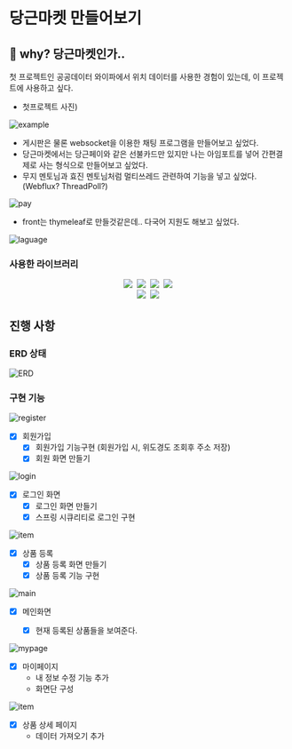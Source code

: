 # 당근마켓 만들어보기

## 🤔 why? 당근마켓인가..

첫 프로젝트인 공공데이터 와이파에서 위치 데이터를 사용한 경험이 있는데, 이 프로젝트에 사용하고 싶다.

- 첫프로젝트 사진)

![example](./docs/example.png)

- 게시판은 물론 websocket을 이용한 채팅 프로그램을 만들어보고 싶었다.
- 당근마켓에서는 당근페이와 같은 선불카드만 있지만 나는 아임포트를 넣어 간편결제로 사는 형식으로 만들어보고 싶었다.
- 무지 멘토님과 효진 멘토님처럼 멀티쓰레드 관련하여 기능을 넣고 싶었다. (Webflux? ThreadPoll?)

![pay](./docs/pay.png)

- front는 thymeleaf로 만들것같은데.. 다국어 지원도 해보고 싶었다.

![laguage](./docs/language.png)


### 사용한 라이브러리

<p align="center">
  <img src="https://img.shields.io/badge/Java-007396?style=flat-square&logo=Java&logoColor=white"/>&nbsp 
  <img src="https://img.shields.io/badge/Javascript-ffb13b?style=flat-square&logo=javascript&logoColor=white"/>&nbsp 
  <img src="https://img.shields.io/badge/css-1572B6?style=flat-square&logo=css3&logoColor=white"/>&nbsp
  <img src="https://img.shields.io/badge/html-E34F26?style=flat-square&logo=html5&logoColor=white"/>&nbsp
  <br>
  <img src="https://img.shields.io/badge/SpringBoot-6DB33F?style=flat-square&logo=Springboot&logoColor=white"/>&nbsp 
  <img src="https://img.shields.io/badge/postgreSQL-4169E1?style=flat-square&logo=postgreSQL&logoColor=white"/>&nbsp
</p>


## 진행 사항

### ERD 상태

![ERD](./docs/ERD.png)


### 구현 기능

![register](./docs/registerForm.png)

- [x] 회원가입
    - [x] 회원가입 기능구현 (회원가입 시, 위도경도 조회후 주소 저장)
    - [x] 회원 화면 만들기
    
![login](./docs/loginForm.png)

- [x] 로그인 화면
  - [x] 로그인 화면 만들기
  - [x] 스프링 시큐리티로 로그인 구현
  
![item](./docs/item.png)

- [x] 상품 등록
  - [x] 상품 등록 화면 만들기
  - [x] 상품 등록 기능 구현 
  
![main](./docs/main.png)

- [x] 메인화면
  - [x] 현재 등록된 상품들을 보여준다.


![mypage](./docs/myPage.png)

- [x] 마이페이지
  - 내 정보 수정 기능 추가
  - 화면단 구성

![item](./docs/itemPage.png)

- [x] 상품 상세 페이지
  - 데이터 가져오기 추가
